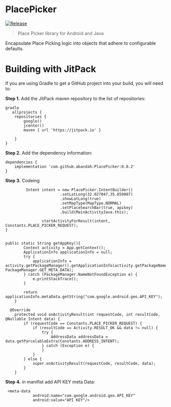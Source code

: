 # PlacePicker
[![Release](https://jitpack.io/v/abandah/PlacePicker.svg?style=flat-square)](https://jitpack.io/#abandah/PlacePicker)

> Place Picker library for Android and Java

Encapsulate Place Picking logic into objects that adhere to configurable defaults.


Building with JitPack
=====

If you are using Gradle to get a GitHub project into your build, you will need to:

**Step 1.** Add the JitPack maven repository to the list of repositories:

```
gradle
   allprojects {
    repositories {
        google()
        jcenter()
        maven { url 'https://jitpack.io' }

    }
}
```

**Step 2.**  Add the dependency information:

```
dependencies {
    implementation 'com.github.abandah:PlacePicker:0.0.2'
}
```

**Step 3.**  Codeing

```
         Intent intent = new PlacePicker.IntentBuilder()
                        .setLatLong(32.027047,35.859087)
                        .showLatLong(true)
                        .setMapType(MapType.NORMAL)
                        .setPlaceSearchBar(true, apikey)
                        .build(MainActivityJava.this);

                startActivityForResult(intent, Constants.PLACE_PICKER_REQUEST);
}
```
```

public static String getAppKey(){
        Context activity = App.getContext();
        ApplicationInfo applicationInfo = null;
        try {
            applicationInfo = activity.getPackageManager().getApplicationInfo(activity.getPackageName(), PackageManager.GET_META_DATA);
        } catch (PackageManager.NameNotFoundException e) {
            e.printStackTrace();
        }

        return applicationInfo.metaData.getString("com.google.android.geo.API_KEY");
    }
```
```
  @Override
    protected void onActivityResult(int requestCode, int resultCode, @Nullable Intent data) {
        if (requestCode == Constants.PLACE_PICKER_REQUEST) {
            if (resultCode == Activity.RESULT_OK && data != null) {
                try {
                    AddressData addressData = data.getParcelableExtra(Constants.ADDRESS_INTENT);
                } catch (Exception e) {
                }
            }
        } else {
            super.onActivityResult(requestCode, resultCode, data);
        }
    }
```
**Step 4.**  in manifist add API KEY meta Data:

```
 <meta-data
            android:name="com.google.android.geo.API_KEY"
            android:value="API KEY"/>
        
```
